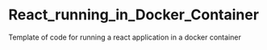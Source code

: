 # React_running_in_Docker_Container
Template of code for running a react application in a docker container
